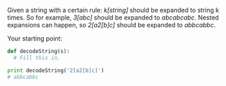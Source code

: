 Given a string with a certain rule: _k[string]_ should be expanded to string k times. So for example, _3[abc]_ should be expanded to *abcabcabc*. Nested expansions can happen, so _2[a2[b]c]_ should be expanded to *abbcabbc*.

Your starting point:

```python
def decodeString(s):
  # Fill this in.

print decodeString('2[a2[b]c]')
# abbcabbc
```